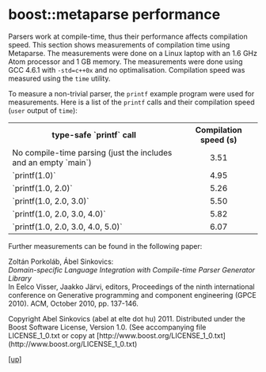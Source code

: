# boost::metaparse performance

Parsers work at compile-time, thus their performance affects compilation speed.
This section shows measurements of compilation time using Metaparse. The
measurements were done on a Linux laptop with an 1.6 GHz Atom processor and 1 GB
memory. The measurements were done using GCC 4.6.1 with `-std=c++0x` and no
optimalisation. Compilation speed was measured using the `time` utility.

To measure a non-trivial parser, the `printf` example program were used for
measurements. Here is a list of the `printf` calls and their compilation speed
(`user` output of `time`):

<table cellpadding='0' cellspacing='0'>
  <tr>
    <th>type-safe `printf` call</th>
    <th style='text-align:center'>Compilation speed (s)</th>
  </tr>
  <tr>
    <td>No compile-time parsing (just the includes and an empty `main`)</td>
    <td style='text-align:center'>3.51</td>
  </tr>
  <tr>
    <td>`printf<BOOST_METAPARSE_STRING("%f")>(1.0)`</td>
    <td style='text-align:center'>4.95</td>
  </tr>
  <tr>
    <td>`printf<BOOST_METAPARSE_STRING("%f%f")>(1.0, 2.0)`</td>
    <td style='text-align:center'>5.26</td>
  </tr>
  <tr>
    <td>`printf<BOOST_METAPARSE_STRING("%f%f%f")>(1.0, 2.0, 3.0)`</td>
    <td style='text-align:center'>5.50</td>
  </tr>
  <tr>
    <td>`printf<BOOST_METAPARSE_STRING("%f%f%f%f")>(1.0, 2.0, 3.0, 4.0)`</td>
    <td style='text-align:center'>5.82</td>
  </tr>
  <tr>
    <td>`printf<BOOST_METAPARSE_STRING("%f%f%f%f%f")>(1.0, 2.0, 3.0, 4.0, 5.0)`</td>
    <td style='text-align:center'>6.07</td>
  </tr>
</table>

Further measurements can be found in the following paper:

Zoltán Porkoláb, Ábel Sinkovics: <br />
*Domain-specific Language Integration with Compile-time Parser Generator
Library* <br />
In Eelco Visser, Jaakko Järvi, editors, Proceedings of the ninth
international conference on Generative programming and component
engineering (GPCE 2010). ACM, October 2010, pp. 137-146.


<p class="copyright">
Copyright Abel Sinkovics (abel at elte dot hu) 2011.
Distributed under the Boost Software License, Version 1.0.
(See accompanying file LICENSE_1_0.txt or copy at
[http://www.boost.org/LICENSE_1_0.txt](http://www.boost.org/LICENSE_1_0.txt)
</p>

[[up]](index.html)

